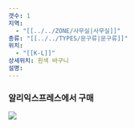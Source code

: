 ```yaml
---
갯수: 1
지역:
  - "[[../../ZONE/사무실|사무실]]"
종류: "[[../../TYPES/문구류|문구류]]"
위치:
  - "[[K-L]]"
상세위치: 흰색 바구니
설명:
---
```


### 알리익스프레스에서 구매

![](http://192.168.50.22/images/240821_IMG_0016.jpg)